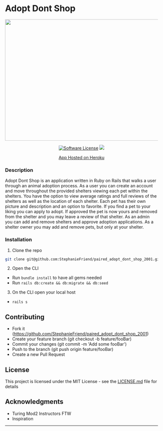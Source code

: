 # Adopt Dont Shop

<p align="center">
  <img width="600" height="400" src="https://cdn.shopify.com/s/files/1/2727/4582/products/product-image-652197370_1024x1024.jpg?v=1571709483">
</p>

<p align="center">
<a href="LICENSE"><img alt="Software License" src="https://img.shields.io/badge/license-MIT-brightgreen.svg?style=flat-square"></a>
  <a href="https://codeclimate.com/github/tylertomlinson/Adopt_dont_shop_paired"><img src="https://api.codeclimate.com/v1/badges/8202f4f70c28f421c71d/maintainability" /></a>
</p>

<p align="center">
  <a href="https://adopt-dont-shop-paired-tt-sf.herokuapp.com">App Hosted on Heroku</a>
 </p>

### Description

Adopt Dont Shop is an application written in Ruby on Rails that walks a user through an animal adoption process. As a user you can create an account and move throughout the provided shelters viewing each pet within the shelters. You have the option to view average ratings and full reviews of the shelters as well as the location of each shelter. Each pet has their own picture and description and an option to favorite. If you find a pet to your liking you can apply to adopt. If approved the pet is now yours and removed from the shelter and you may leave a review of that shelter. As an admin you can add and remove shelters and approve adoption applications. As a shelter owner you may add and remove pets, but only at your shelter.

### Installation

1. Clone the repo
```sh
git clone git@github.com:StephanieFriend/paired_adopt_dont_shop_2001.git
```
2. Open the CLI 
  - Run ```bundle install``` to have all gems needed 
  - Run ```rails db:create && db:migrate && db:seed```
  
3. On the CLI open your local host 
  - ```rails s```

## Contributing
- Fork it (https://github.com/StephanieFriend/paired_adopt_dont_shop_2001)
- Create your feature branch (git checkout -b feature/fooBar)
- Commit your changes (git commit -m 'Add some fooBar')
- Push to the branch (git push origin feature/fooBar)
- Create a new Pull Request

## License
This project is licensed under the MIT License - see the [LICENSE.md](LICENSE) file for details

## Acknowledgments

* Turing Mod2 Instructors FTW
* Inspiration

______________________________________________________________________________________________________________________________
